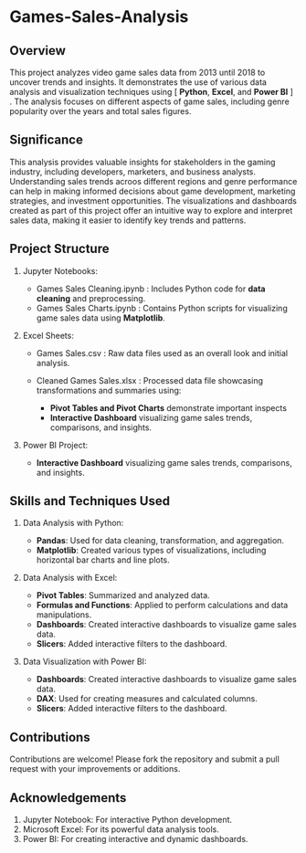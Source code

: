 # Games-Sales-Analysis
## Overview
This project analyzes video game sales data from 2013 until 2018 to uncover trends and insights. It demonstrates the use of various data analysis and visualization techniques using [ **Python**, **Excel**, and **Power BI** ] . The analysis focuses on different aspects of game sales, including genre popularity over the years and total sales figures.


## Significance
This analysis provides valuable insights for stakeholders in the gaming industry, including developers, marketers, and business analysts. Understanding sales trends acroos different regions and genre performance can help in making informed decisions about game development, marketing strategies, and investment opportunities. The visualizations and dashboards created as part of this project offer an intuitive way to explore and interpret sales data, making it easier to identify key trends and patterns.




## Project Structure
1) Jupyter Notebooks:
   
   + Games Sales Cleaning.ipynb : Includes Python code for **data cleaning** and preprocessing.
   + Games Sales Charts.ipynb : Contains Python scripts for visualizing game sales data using **Matplotlib**.




  
2) Excel Sheets:
  
    + Games Sales.csv : Raw data files used as an overall look and initial analysis.
  
    + Cleaned Games Sales.xlsx : Processed data file showcasing transformations and summaries using:
        - **Pivot Tables and Pivot Charts** demonstrate important inspects 
        - **Interactive Dashboard** visualizing game sales trends, comparisons, and insights.

  
3) Power BI Project:
    + **Interactive Dashboard** visualizing game sales trends, comparisons, and insights.

## Skills and Techniques Used
1) Data Analysis with Python:
   
   + **Pandas**: Used for data cleaning, transformation, and aggregation.
   + **Matplotlib**: Created various types of visualizations, including horizontal bar charts and line plots.


2) Data Analysis with Excel:
   
   + **Pivot Tables**: Summarized and analyzed data.
   + **Formulas and Functions**: Applied to perform calculations and data manipulations.
   + **Dashboards**: Created interactive dashboards to visualize game sales data.
   + **Slicers**: Added interactive filters to the dashboard.


3) Data Visualization with Power BI:
   
   + **Dashboards**: Created interactive dashboards to visualize game sales data.
   + **DAX**: Used for creating measures and calculated columns.
   + **Slicers**: Added interactive filters to the dashboard.



## Contributions
Contributions are welcome! Please fork the repository and submit a pull request with your improvements or additions.


## Acknowledgements
1) Jupyter Notebook: For interactive Python development.
2) Microsoft Excel: For its powerful data analysis tools.
3) Power BI: For creating interactive and dynamic dashboards.
